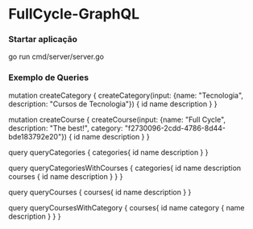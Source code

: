 # FullCycle-GraphQL

### Startar aplicação
go run cmd/server/server.go

### Exemplo de Queries
mutation createCategory {
  createCategory(input: {name: "Tecnologia", description: "Cursos de Tecnologia"}) {
    id
    name
    description
  }
}

mutation createCourse {
  createCourse(input: {name: "Full Cycle", description: "The best!", category: "f2730096-2cdd-4786-8d44-bde183792e20"}) {
    id
    name
    description
  }
}

query queryCategories {
  categories{
    id
    name
    description
  }
}

query queryCategoriesWithCourses {
  categories{
    id
    name
    description
    courses {
      id
      name
      description
    }
  }
}

query queryCourses {
  courses{
    id
    name
    description
  }
}

query queryCoursesWithCategory {
  courses{
    id
    name
    category {
      name
      description
    }
  }
}